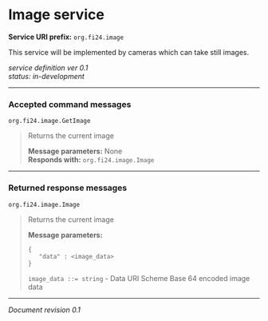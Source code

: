 # Image service

**Service URI prefix:**    `org.fi24.image`

This service will be implemented by cameras which can take still images.


*service definition ver 0.1*  
*status: in-development*

---

### Accepted command messages

`org.fi24.image.GetImage`

> Returns the current image
> 
> **Message parameters:**  None  
> **Responds with:** `org.fi24.image.Image`


---


### Returned response messages

`org.fi24.image.Image`
> Returns the current image
> 
> **Message parameters:**  
> ```
> {
>    "data" : <image_data>
> }
> ```
>
> `image_data ::= string` - Data URI Scheme Base 64 encoded image data

---


*Document revision 0.1*

